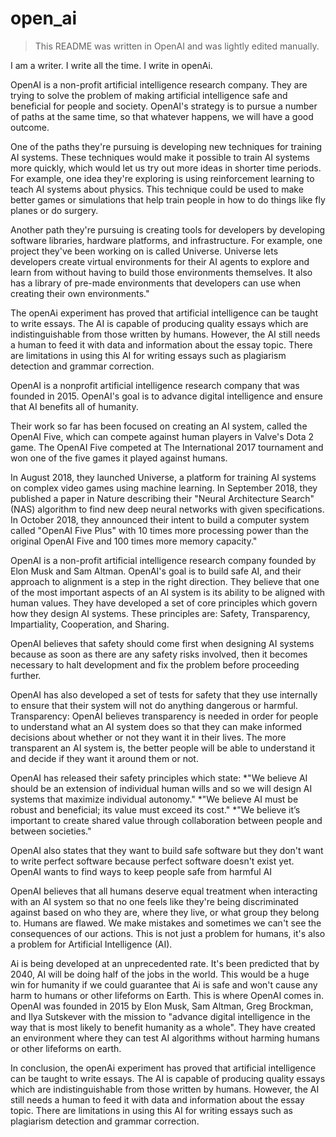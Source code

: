 # open_ai

> This README was written in OpenAI and was lightly edited manually.

I am a writer. I write all the time. I write in openAi.

OpenAI is a non-profit artificial intelligence research company. They are trying to solve the problem of making artificial intelligence safe and beneficial for people and society. OpenAI's strategy is to pursue a number of paths at the same time, so that whatever happens, we will have a good outcome.


One of the paths they're pursuing is developing new techniques for training AI systems. These techniques would make it possible to train AI systems more quickly, which would let us try out more ideas in shorter time periods. For example, one idea they're exploring is using reinforcement learning to teach AI systems about physics. This technique could be used to make better games or simulations that help train people in how to do things like fly planes or do surgery.


Another path they're pursuing is creating tools for developers by developing software libraries, hardware platforms, and infrastructure. For example, one project they've been working on is called Universe. Universe lets developers create virtual environments for their AI agents to explore and learn from without having to build those environments themselves. It also has a library of pre-made environments that developers can use when creating their own environments."


The openAi experiment has proved that artificial intelligence can be taught to write essays. The AI is capable of producing quality essays which are indistinguishable from those written by humans. However, the AI still needs a human to feed it with data and information about the essay topic. There are limitations in using this AI for writing essays such as plagiarism detection and grammar correction.


OpenAI is a nonprofit artificial intelligence research company that was founded in 2015. OpenAI's goal is to advance digital intelligence and ensure that AI benefits all of humanity.


Their work so far has been focused on creating an AI system, called the OpenAI Five, which can compete against human players in Valve's Dota 2 game. The OpenAI Five competed at The International 2017 tournament and won one of the five games it played against humans.


In August 2018, they launched Universe, a platform for training AI systems on complex video games using machine learning. In September 2018, they published a paper in Nature describing their "Neural Architecture Search" (NAS) algorithm to find new deep neural networks with given specifications. In October 2018, they announced their intent to build a computer system called "OpenAI Five Plus" with 10 times more processing power than the original OpenAI Five and 100 times more memory capacity."


OpenAI is a non-profit artificial intelligence research company founded by Elon Musk and Sam Altman. OpenAI's goal is to build safe AI, and their approach to alignment is a step in the right direction. They believe that one of the most important aspects of an AI system is its ability to be aligned with human values. They have developed a set of core principles which govern how they design AI systems. These principles are: Safety, Transparency, Impartiality, Cooperation, and Sharing.


OpenAI believes that safety should come first when designing AI systems because as soon as there are any safety risks involved, then it becomes necessary to halt development and fix the problem before proceeding further.


OpenAI has also developed a set of tests for safety that they use internally to ensure that their system will not do anything dangerous or harmful. 
Transparency: OpenAI believes transparency is needed in order for people to understand what an AI system does so that they can make informed decisions about whether or not they want it in their lives. The more transparent an AI system is, the better people will be able to understand it and decide if they want it around them or not. 


OpenAI has released their safety principles which state: 
*"We believe AI should be an extension of individual human wills and so we will design AI systems that maximize individual autonomy."
*"We believe AI must be robust and beneficial; its value must exceed its cost."
*"We believe it’s important to create shared value through collaboration between people and between societies."

OpenAI also states that they want to build safe software but they don't want to write perfect software because perfect software doesn't exist yet. OpenAI wants to find ways to keep people safe from harmful AI


OpenAI believes that all humans deserve equal treatment when interacting with an AI system so that no one feels like they're being discriminated against based on who they are, where they live, or what group they belong to. Humans are flawed. We make mistakes and sometimes we can't see the consequences of our actions. This is not just a problem for humans, it's also a problem for Artificial Intelligence (AI).


Ai is being developed at an unprecedented rate. It's been predicted that by 2040, AI will be doing half of the jobs in the world. This would be a huge win for humanity if we could guarantee that Ai is safe and won't cause any harm to humans or other lifeforms on Earth.
This is where OpenAI comes in. OpenAI was founded in 2015 by Elon Musk, Sam Altman, Greg Brockman, and Ilya Sutskever with the mission to "advance digital intelligence in the way that is most likely to benefit humanity as a whole". They have created an environment where they can test AI algorithms without harming humans or other lifeforms on earth.


In conclusion, the openAi experiment has proved that artificial intelligence can be taught to write essays. The AI is capable of producing quality essays which are indistinguishable from those written by humans. However, the AI still needs a human to feed it with data and information about the essay topic. There are limitations in using this AI for writing essays such as plagiarism detection and grammar correction.
